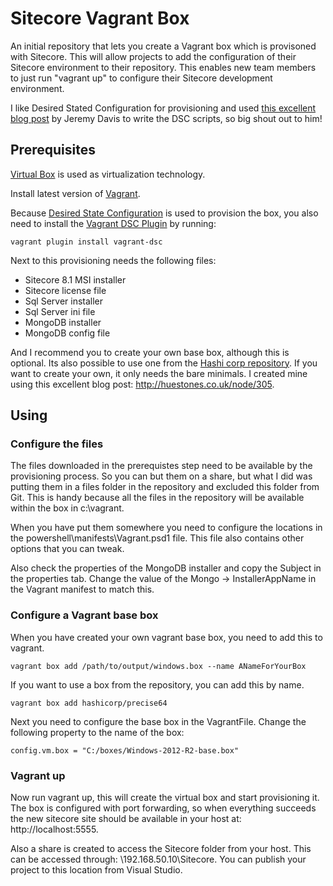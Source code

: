 # Sitecore Vagrant Box  
An initial repository that lets you create a Vagrant box which is provisoned with Sitecore. This will allow projects to add the configuration of their Sitecore environment to their repository. This enables new team members to just run "vagrant up" to configure their Sitecore development environment. 

I like Desired Stated Configuration for provisioning and used [this excellent blog post](https://jermdavis.wordpress.com/2015/10/12/development-environments-with-powershell-dsc-part-1/) by Jeremy Davis to write the DSC scripts, so big shout out to him!

## Prerequisites
[Virtual Box](https://www.virtualbox.org/) is used as virtualization technology.

Install latest version of [Vagrant](https://www.vagrantup.com/).

Because [Desired State Configuration](http://technet.microsoft.com/en-au/library/dn249912.aspx) is used to provision the box, you also need to install the [Vagrant DSC Plugin](https://github.com/mefellows/vagrant-dsc) by running:

```vagrant plugin install vagrant-dsc```

Next to this provisioning needs the following files:

- Sitecore 8.1 MSI installer
- Sitecore license file
- Sql Server installer
- Sql Server ini file
- MongoDB installer
- MongoDB config file 

And I recommend you to create your own base box, although this is optional. Its also possible to use one from the [Hashi corp repository](https://atlas.hashicorp.com/boxes/search). If you want to create your own, it only needs the bare minimals. I created mine using this excellent blog post: http://huestones.co.uk/node/305.

## Using

### Configure the files
The files downloaded in the prerequistes step need to be available by the provisioning process. So you can but them on a share, but what I did was putting them in a files folder in the repository and excluded this folder from Git. This is handy because all the files in the repository will be available within the box in c:\vagrant. 

When you have put them somewhere you need to configure the locations in the powershell\manifests\Vagrant.psd1 file. This file also contains other options that you can tweak.

Also check the properties of the MongoDB installer and copy the Subject in the properties tab. Change the value of the Mongo -> InstallerAppName in the Vagrant manifest to match this. 

### Configure a Vagrant base box
When you have created your own vagrant base box, you need to add this to vagrant.

```vagrant box add /path/to/output/windows.box --name ANameForYourBox```

If you want to use a box from the repository, you can add this by name.

```vagrant box add hashicorp/precise64```

Next you need to configure the base box in the VagrantFile. Change the following property to the name of the box:

```config.vm.box = "C:/boxes/Windows-2012-R2-base.box" ```

### Vagrant up

Now run vagrant up, this will create the virtual box and start provisioning it. The box is configured with port forwarding, so when everything succeeds the new sitecore site should be available in your host at: http://localhost:5555.

Also a share is created to access the Sitecore folder from your host. This can be accessed through: \\192.168.50.10\Sitecore. You can publish your project to this location from Visual Studio.
